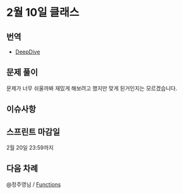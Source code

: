 # 2월 10일 클래스


## 번역
- [DeepDive](https://typescript-study.github.io/pages/Classes.html)


## 문제 풀이
문제가 너무 쉬울까봐 재밌게 해보려고 했지만 맞게 된거인지는 모르겠습니다. 

## 이슈사항


## 스프린트 마감일
2월 20일 23:59까지

## 다음 차례
@정주영님 / [Functions](https://typescript-study.gitbooks.io/typescript-handbook-korea/pages/Functions.html)